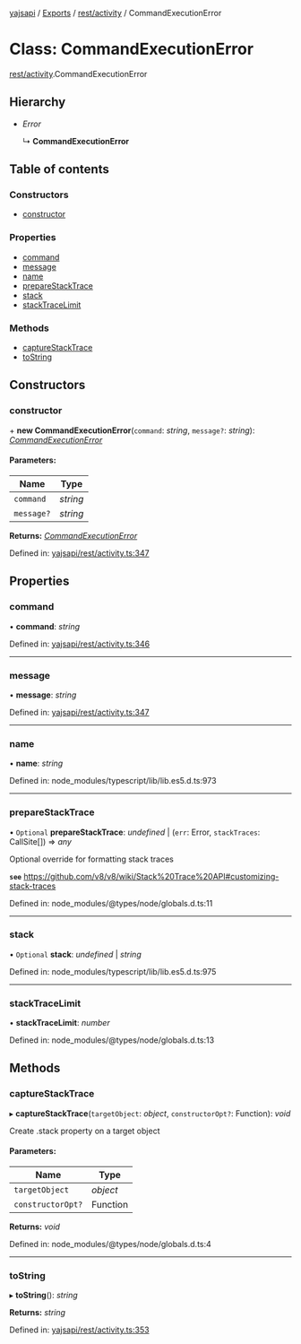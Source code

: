 [yajsapi](../README.md) / [Exports](../modules.md) / [rest/activity](../modules/rest_activity.md) / CommandExecutionError

# Class: CommandExecutionError

[rest/activity](../modules/rest_activity.md).CommandExecutionError

## Hierarchy

* *Error*

  ↳ **CommandExecutionError**

## Table of contents

### Constructors

- [constructor](rest_activity.commandexecutionerror.md#constructor)

### Properties

- [command](rest_activity.commandexecutionerror.md#command)
- [message](rest_activity.commandexecutionerror.md#message)
- [name](rest_activity.commandexecutionerror.md#name)
- [prepareStackTrace](rest_activity.commandexecutionerror.md#preparestacktrace)
- [stack](rest_activity.commandexecutionerror.md#stack)
- [stackTraceLimit](rest_activity.commandexecutionerror.md#stacktracelimit)

### Methods

- [captureStackTrace](rest_activity.commandexecutionerror.md#capturestacktrace)
- [toString](rest_activity.commandexecutionerror.md#tostring)

## Constructors

### constructor

\+ **new CommandExecutionError**(`command`: *string*, `message?`: *string*): [*CommandExecutionError*](rest_activity.commandexecutionerror.md)

#### Parameters:

Name | Type |
------ | ------ |
`command` | *string* |
`message?` | *string* |

**Returns:** [*CommandExecutionError*](rest_activity.commandexecutionerror.md)

Defined in: [yajsapi/rest/activity.ts:347](https://github.com/golemfactory/yajsapi/blob/289a25a/yajsapi/rest/activity.ts#L347)

## Properties

### command

• **command**: *string*

Defined in: [yajsapi/rest/activity.ts:346](https://github.com/golemfactory/yajsapi/blob/289a25a/yajsapi/rest/activity.ts#L346)

___

### message

• **message**: *string*

Defined in: [yajsapi/rest/activity.ts:347](https://github.com/golemfactory/yajsapi/blob/289a25a/yajsapi/rest/activity.ts#L347)

___

### name

• **name**: *string*

Defined in: node_modules/typescript/lib/lib.es5.d.ts:973

___

### prepareStackTrace

• `Optional` **prepareStackTrace**: *undefined* \| (`err`: Error, `stackTraces`: CallSite[]) => *any*

Optional override for formatting stack traces

**`see`** https://github.com/v8/v8/wiki/Stack%20Trace%20API#customizing-stack-traces

Defined in: node_modules/@types/node/globals.d.ts:11

___

### stack

• `Optional` **stack**: *undefined* \| *string*

Defined in: node_modules/typescript/lib/lib.es5.d.ts:975

___

### stackTraceLimit

• **stackTraceLimit**: *number*

Defined in: node_modules/@types/node/globals.d.ts:13

## Methods

### captureStackTrace

▸ **captureStackTrace**(`targetObject`: *object*, `constructorOpt?`: Function): *void*

Create .stack property on a target object

#### Parameters:

Name | Type |
------ | ------ |
`targetObject` | *object* |
`constructorOpt?` | Function |

**Returns:** *void*

Defined in: node_modules/@types/node/globals.d.ts:4

___

### toString

▸ **toString**(): *string*

**Returns:** *string*

Defined in: [yajsapi/rest/activity.ts:353](https://github.com/golemfactory/yajsapi/blob/289a25a/yajsapi/rest/activity.ts#L353)
